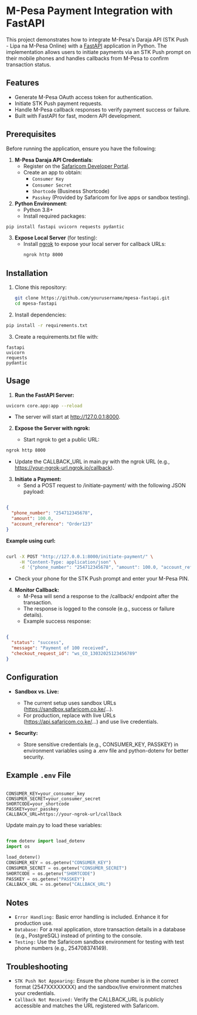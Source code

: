 # M-Pesa Payment Integration with FastAPI

This project demonstrates how to integrate M-Pesa's Daraja API (STK Push - Lipa na M-Pesa Online) with a [FastAPI](https://fastapi.tiangolo.com/) application in Python. The implementation allows users to initiate payments via an STK Push prompt on their mobile phones and handles callbacks from M-Pesa to confirm transaction status.

## Features
- Generate M-Pesa OAuth access token for authentication.
- Initiate STK Push payment requests.
- Handle M-Pesa callback responses to verify payment success or failure.
- Built with FastAPI for fast, modern API development.

## Prerequisites
Before running the application, ensure you have the following:

1. **M-Pesa Daraja API Credentials**:
   - Register on the [Safaricom Developer Portal](https://developer.safaricom.co.ke/).
   - Create an app to obtain:
     - `Consumer Key`
     - `Consumer Secret`
     - `Shortcode` (Business Shortcode)
     - `Passkey` (Provided by Safaricom for live apps or sandbox testing).
2. **Python Environment**:
   - Python 3.8+
   - Install required packages:

```bash
pip install fastapi uvicorn requests pydantic
```
3. **Expose Local Server** (for testing):
   - Install [ngrok](https://ngrok.com/) to expose your local server for callback URLs:
     ```bash
     ngrok http 8000
     ```

## Installation
1. Clone this repository:
   ```bash
   git clone https://github.com/yourusername/mpesa-fastapi.git
   cd mpesa-fastapi


2. Install dependencies:

```bash
pip install -r requirements.txt
```

3. Create a requirements.txt file with:
```
fastapi
uvicorn
requests
pydantic
```


## Usage

1. **Run the FastAPI Server:**
```bash
uvicorn core.app:app --reload
```

   - The server will start at http://127.0.0.1:8000.

2. **Expose the Server with ngrok:**

    - Start ngrok to get a public URL:

```bash
ngrok http 8000
```

   - Update the CALLBACK_URL in main.py with the ngrok URL (e.g., https://your-ngrok-url.ngrok.io/callback).

3. **Initiate a Payment:**
    - Send a POST request to /initiate-payment/ with the following JSON payload:

```json

{
  "phone_number": "254712345678",
  "amount": 100.0,
  "account_reference": "Order123"
}
```

**Example using curl:**

```bash

curl -X POST "http://127.0.0.1:8000/initiate-payment/" \
     -H "Content-Type: application/json" \
     -d '{"phone_number": "254712345678", "amount": 100.0, "account_reference": "Order123"}'
```

- Check your phone for the STK Push prompt and enter your M-Pesa PIN.

4. **Monitor Callback:**
    - M-Pesa will send a response to the /callback/ endpoint after the transaction.
    - The response is logged to the console (e.g., success or failure details).
    - Example success response:
```json

{
  "status": "success",
  "message": "Payment of 100 received",
  "checkout_request_id": "ws_CO_13032025123456789"
}
```

## Configuration
- **Sandbox vs. Live:**
    - The current setup uses sandbox URLs (https://sandbox.safaricom.co.ke/...).
    - For production, replace with live URLs (https://api.safaricom.co.ke/...) and use live credentials.

- **Security:**
    - Store sensitive credentials (e.g., CONSUMER_KEY, PASSKEY) in environment variables using a .env file and python-dotenv for better security.

## Example `.env` File

```plaintext

CONSUMER_KEY=your_consumer_key
CONSUMER_SECRET=your_consumer_secret
SHORTCODE=your_shortcode
PASSKEY=your_passkey
CALLBACK_URL=https://your-ngrok-url/callback
```

Update main.py to load these variables:

```python

from dotenv import load_dotenv
import os

load_dotenv()
CONSUMER_KEY = os.getenv("CONSUMER_KEY")
CONSUMER_SECRET = os.getenv("CONSUMER_SECRET")
SHORTCODE = os.getenv("SHORTCODE")
PASSKEY = os.getenv("PASSKEY")
CALLBACK_URL = os.getenv("CALLBACK_URL")
```

## Notes
- `Error Handling:` Basic error handling is included. Enhance it for production use.
- `Database:` For a real application, store transaction details in a database (e.g., PostgreSQL) instead of printing to the console.
- `Testing:` Use the Safaricom sandbox environment for testing with test phone numbers (e.g., 254708374149).

## Troubleshooting
- `STK Push Not Appearing:` Ensure the phone number is in the correct format (2547XXXXXXXX) and the sandbox/live environment matches your credentials.
- `Callback Not Received:` Verify the CALLBACK_URL is publicly accessible and matches the URL registered with Safaricom.
